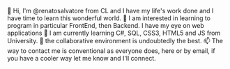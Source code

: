👋 Hi, I'm @renatosalvatore from CL and I have my life's work done and I have time to learn this wonderful world.
👀 I am interested in learning to program in particular FrontEnd, then Backend. I have my eye on web applications
🌱 I am currently learning C#, SQL, CSS3, HTML5 and JS from University.
💞️ the collaborative environment is undoubtedly the best.
📫 The way to contact me is conventional as everyone does, here or by email, if you have a cooler way let me know and I'll connect.

<!---
renatosalvatore/renatosalvatore is a ✨ special ✨ repository because its `README.md` (this file) appears on your GitHub profile.
You can click the Preview link to take a look at your changes.
--->
